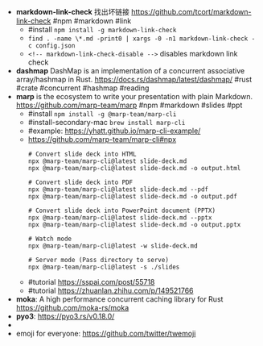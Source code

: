- **markdown-link-check**
  找出坏链接 https://github.com/tcort/markdown-link-check 
  #npm #markdown #link
	- #install `npm install -g markdown-link-check`
	- `find . -name \*.md -print0 | xargs -0 -n1 markdown-link-check -c config.json`
	- `<!-- markdown-link-check-disable -->` disables markdown link check
- **dashmap**
  DashMap is an implementation of a concurrent associative array/hashmap in Rust.
  https://docs.rs/dashmap/latest/dashmap/
  #rust #crate #concurrent #hashmap #reading
- **marp**
  is the ecosystem to write your presentation with plain Markdown.
  https://github.com/marp-team/marp
  #npm #markdown #slides #ppt
	- #install `npm install -g @marp-team/marp-cli`
	- #install-secondary-mac `brew install marp-cli`
	- #example: https://yhatt.github.io/marp-cli-example/
	- https://github.com/marp-team/marp-cli#npx
	  ```
	  # Convert slide deck into HTML
	  npx @marp-team/marp-cli@latest slide-deck.md
	  npx @marp-team/marp-cli@latest slide-deck.md -o output.html
	  
	  # Convert slide deck into PDF
	  npx @marp-team/marp-cli@latest slide-deck.md --pdf
	  npx @marp-team/marp-cli@latest slide-deck.md -o output.pdf
	  
	  # Convert slide deck into PowerPoint document (PPTX)
	  npx @marp-team/marp-cli@latest slide-deck.md --pptx
	  npx @marp-team/marp-cli@latest slide-deck.md -o output.pptx
	  
	  # Watch mode
	  npx @marp-team/marp-cli@latest -w slide-deck.md
	  
	  # Server mode (Pass directory to serve)
	  npx @marp-team/marp-cli@latest -s ./slides
	  ```
	- #tutorial https://sspai.com/post/55718
	- #tutorial https://zhuanlan.zhihu.com/p/149521766
- **moka**:
  A high performance concurrent caching library for Rust
  https://github.com/moka-rs/moka
- **pyo3**:
  https://pyo3.rs/v0.18.0/
-
- emoji for everyone: https://github.com/twitter/twemoji